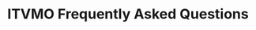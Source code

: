 ---
title: ITVMO Frequently Asked Questions
year:
description: 
external_url: itvmo.gsa.gov/assets/files/ITVMO-FAQs-20201217-(2).pdf
content_tags: 
type: pdf
filters: itvmo-admin
---